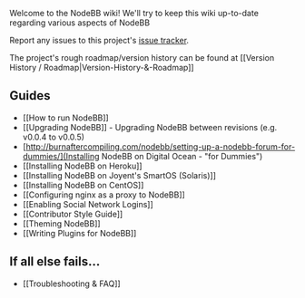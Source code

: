 Welcome to the NodeBB wiki! We'll try to keep this wiki up-to-date regarding various aspects of NodeBB

Report any issues to this project's [issue tracker](https://github.com/designcreateplay/NodeBB/issues).

The project's rough roadmap/version history can be found at [[Version History / Roadmap|Version-History-&-Roadmap]]

## Guides

* [[How to run NodeBB]]
* [[Upgrading NodeBB]] - Upgrading NodeBB between revisions (e.g. v0.0.4 to v0.0.5)
* [http://burnaftercompiling.com/nodebb/setting-up-a-nodebb-forum-for-dummies/](Installing NodeBB on Digital Ocean - "for Dummies")
* [[Installing NodeBB on Heroku]]
* [[Installing NodeBB on Joyent's SmartOS (Solaris)]]
* [[Installing NodeBB on CentOS]]
* [[Configuring nginx as a proxy to NodeBB]]
* [[Enabling Social Network Logins]]
* [[Contributor Style Guide]]
* [[Theming NodeBB]]
* [[Writing Plugins for NodeBB]]

## If all else fails...

* [[Troubleshooting & FAQ]]